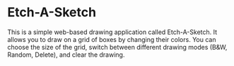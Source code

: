 # Etch-A-Sketch
This is a simple web-based drawing application called Etch-A-Sketch. It allows you to draw on a grid of boxes by changing their colors. You can choose the size of the grid, switch between different drawing modes (B&amp;W, Random, Delete), and clear the drawing.
